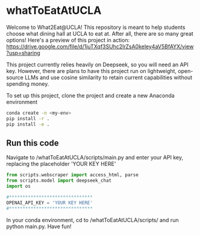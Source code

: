 # whatToEatAtUCLA

Welcome to What2Eat@UCLA! This repository is meant to help students choose what dining hall at UCLA to eat at. After all, there are so many great options!
Here's a preview of this project in action:
https://drive.google.com/file/d/1juTXqf3SUhc2IrZsA0keley4aV5BfAYX/view?usp=sharing


This project currently relies heavily on Deepseek, so you will need an API key. However, there are plans to have this project run on lightweight, open-source LLMs and use cosine similarity to retain current capabilities without spending money. 

To set up this project, clone the project and create a new Anaconda environment

```sh
conda create -n <my-env>
pip install -r .
pip install -e .
```

## Run this code
Navigate to /whatToEatAtUCLA/scripts/main.py and enter your API key, replacing the placeholder 'YOUR KEY HERE'

```python
from scripts.webscraper import access_html, parse 
from scripts.model import deepseek_chat
import os 

#*******************************
OPENAI_API_KEY = 'YOUR KEY HERE'
#*******************************
```

In your conda environment, cd to /whatToEatAtUCLA/scripts/ and run python main.py. 
Have fun!


